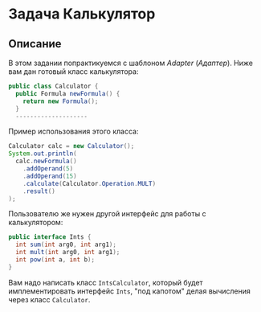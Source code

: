 # Задача Калькулятор

## Описание
В этом задании попрактикуемся с шаблоном *Adapter* (*Адаптер*). Ниже вам дан готовый класс калькулятора:

```java
public class Calculator {
  public Formula newFormula() {
    return new Formula();
  }
  --------------------
```

Пример использования этого класса:
```java
Calculator calc = new Calculator();
System.out.println(
  calc.newFormula()
    .addOperand(5)
    .addOperand(15)
    .calculate(Calculator.Operation.MULT)
    .result()
);
```

Пользователю же нужен другой интерфейс для работы с калькулятором:
```java
public interface Ints {
  int sum(int arg0, int arg1);
  int mult(int arg0, int arg1);
  int pow(int a, int b);
}
``` 

Вам надо написать класс `IntsCalculator`, который будет имплементировать интерфейс `Ints`, "под капотом" делая вычисления через класс `Calculator`.